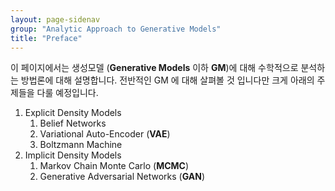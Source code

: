 ```yaml
---
layout: page-sidenav
group: "Analytic Approach to Generative Models"
title: "Preface"
---
```


이 페이지에서는 생성모델 (**Generative Models** 이하 **GM**)에 대해 수학적으로 분석하는 방법론에 대해 설명합니다. 전반적인 GM 에 대해 살펴볼 것 입니다만 크게 아래의 주제들을 다룰 예정입니다.

1. Explicit Density Models
	1. Belief Networks 
	2. Variational Auto-Encoder (**VAE**)
	3. Boltzmann Machine
2. Implicit Density Models
	1. Markov Chain Monte Carlo (**MCMC**)
	2. Generative Adversarial Networks (**GAN**)

